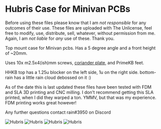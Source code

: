 # Hubris Case for Minivan PCBs
Before using these files please know that I am *not responsible* for any outcomes of their use. These files are uploaded with The Unlicense, feel free to modify, use, distribute, sell, whatever, without permission from me. Again, I am *not liable* for *any* use of these. Thank you.

Top mount case for Minivan pcbs. Has a 5 degree angle and a front height of ~20mm.

Uses 10x m2.5x4(ish)mm screws, [coriander plate](https://trashman.wiki/en/files), and PrimeKB feet.

HHKB top has a 1.25u blocker on the left side, 1u on the right side. bottom-rain has a little rain cloud debossed on it :)

As of the date this is last updated these files have been tested with FDM and SLA 3D printing and CNC milling. I don't recommend getting this SLA printed, when I did they warped a ton. YMMV, but that was my experience. FDM printing works great however!

Any further questions contact rain#3950 on Discord

![Hubris](https://i.imgur.com/wPy5Lha.jpeg)
![Hubris](https://i.imgur.com/NQmKQTO.jpeg)
![Hubris](https://i.imgur.com/ur9ffz3.jpeg)
![Hubris](https://i.imgur.com/SY9aCi8.png)
